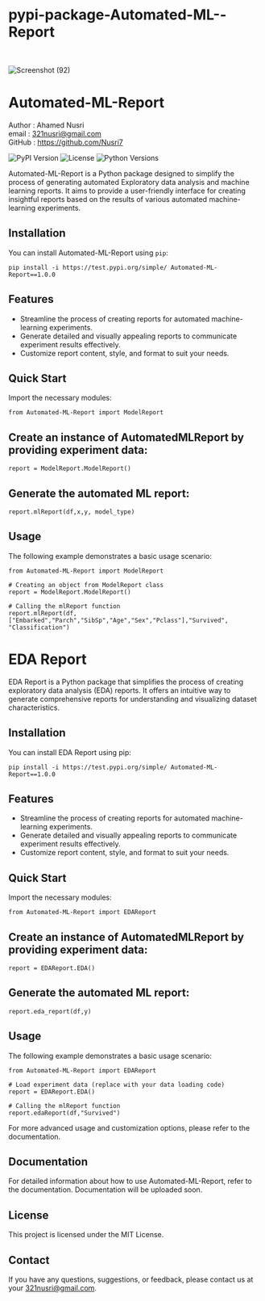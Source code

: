 <h1>pypi-package-Automated-ML--Report </h1><br>

![Screenshot (92)](https://github.com/Nusri7/pypi-package-Automated-ML--Report/assets/91601996/aaf7e223-0dde-44f4-b73a-03648afe5ddf)


# Automated-ML-Report

Author : Ahamed Nusri <br>
email  : 321nusri@gmail.com <br>
GitHub : https://github.com/Nusri7 <br>

![PyPI Version](https://img.shields.io/pypi/v/eda-report.svg)
![License](https://img.shields.io/pypi/l/eda-report.svg)
![Python Versions](https://img.shields.io/pypi/pyversions/eda-report.svg)

Automated-ML-Report is a Python package designed to simplify the process of generating automated Exploratory data analysis and machine learning reports. It aims to provide a user-friendly interface for creating insightful reports based on the results of various automated machine-learning experiments.

## Installation

You can install Automated-ML-Report using `pip`:

```
pip install -i https://test.pypi.org/simple/ Automated-ML-Report==1.0.0
```

## Features
<ul>
  <li>Streamline the process of creating reports for automated machine-learning experiments.</li>
  <li>Generate detailed and visually appealing reports to communicate experiment results effectively.</li>
  <li>Customize report content, style, and format to suit your needs.</li>
</ul>


## Quick Start
Import the necessary modules:

```
from Automated-ML-Report import ModelReport
```

## Create an instance of AutomatedMLReport by providing experiment data:

```
report = ModelReport.ModelReport()
```

## Generate the automated ML report:
```
report.mlReport(df,x,y, model_type)
```
## Usage
The following example demonstrates a basic usage scenario:
```
from Automated-ML-Report import ModelReport

# Creating an object from ModelReport class
report = ModelReport.ModelReport()

# Calling the mlReport function
report.mlReport(df,["Embarked","Parch","SibSp","Age","Sex","Pclass"],"Survived", "Classification")

```

# EDA Report

EDA Report is a Python package that simplifies the process of creating exploratory data analysis (EDA) reports. It offers an intuitive way to generate comprehensive reports for understanding and visualizing dataset characteristics.

## Installation
You can install EDA Report using pip:
```
pip install -i https://test.pypi.org/simple/ Automated-ML-Report==1.0.0
```


## Features

<ul>
  <li>Streamline the process of creating reports for automated machine-learning experiments.</li>
  <li>Generate detailed and visually appealing reports to communicate experiment results effectively.</li>
  <li>Customize report content, style, and format to suit your needs.</li>
</ul>


## Quick Start
Import the necessary modules:

```
from Automated-ML-Report import EDAReport
```

## Create an instance of AutomatedMLReport by providing experiment data:

```
report = EDAReport.EDA()
```

## Generate the automated ML report:
```
report.eda_report(df,y)
```
## Usage
The following example demonstrates a basic usage scenario:
```
from Automated-ML-Report import EDAReport

# Load experiment data (replace with your data loading code)
report = EDAReport.EDA()

# Calling the mlReport function
report.edaReport(df,"Survived")

```
For more advanced usage and customization options, please refer to the documentation.

## Documentation
For detailed information about how to use Automated-ML-Report, refer to the documentation. Documentation will be uploaded soon.

## License
This project is licensed under the MIT License.

## Contact
If you have any questions, suggestions, or feedback, please contact us at your 321nusri@gmail.com.




